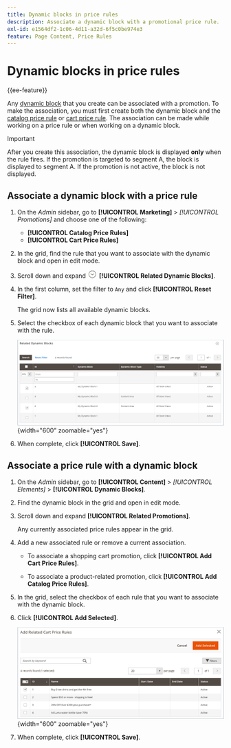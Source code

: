 ```yaml
---
title: Dynamic blocks in price rules
description: Associate a dynamic block with a promotional price rule.
exl-id: e1564df2-1c06-4d11-a32d-6f5c0be974e3
feature: Page Content, Price Rules
---
```

# Dynamic blocks in price rules

{{ee-feature}}

Any [dynamic block](dynamic-blocks.md) that you create can be associated with a promotion. To make the association, you must first create both the dynamic block and the [catalog price rule](../merchandising-promotions/price-rules-catalog.md) or [cart price rule](../merchandising-promotions/price-rules-cart.md). The association can be made while working on a price rule or when working on a dynamic block.

>[!IMPORTANT]
>
>After you create this association, the dynamic block is displayed **only** when the rule fires. If the promotion is targeted to segment A, the block is displayed to segment A. If the promotion is not active, the block is not displayed.

## Associate a dynamic block with a price rule

1. On the _Admin_ sidebar, go to **[!UICONTROL Marketing]** > _[!UICONTROL Promotions]_ and choose one of the following:

   - **[!UICONTROL Catalog Price Rules]**
   - **[!UICONTROL Cart Price Rules]**

1. In the grid, find the rule that you want to associate with the dynamic block and open in edit mode.

1. Scroll down and expand ![Expansion selector](../assets/icon-display-expand.png) **[!UICONTROL Related Dynamic Blocks]**.

1. In the first column, set the filter to `Any` and click **[!UICONTROL Reset Filter]**.

   The grid now lists all available dynamic blocks.

1. Select the checkbox of each dynamic block that you want to associate with the rule.

   ![Adding selected dynamic blocks](./assets/price-rule-cart-related-dynamic-blocks-any.png){width="600" zoomable="yes"}

1. When complete, click **[!UICONTROL Save]**.

## Associate a price rule with a dynamic block

1. On the _Admin_ sidebar, go to **[!UICONTROL Content]** > _[!UICONTROL Elements]_ > **[!UICONTROL Dynamic Blocks]**.

1. Find the dynamic block in the grid and open in edit mode.

1. Scroll down and expand **[!UICONTROL Related Promotions]**.

   Any currently associated price rules appear in the grid.

1. Add a new associated rule or remove a current association.

   - To associate a shopping cart promotion, click **[!UICONTROL Add Cart Price Rules]**.

   - To associate a product-related promotion, click **[!UICONTROL Add Catalog Price Rules]**.

1. In the grid, select the checkbox of each rule that you want to associate with the dynamic block.

1. Click **[!UICONTROL Add Selected]**.

   ![Adding selected price rules to a dynamic block](./assets/pb-dynamic-block-add-related-cart-price-rules.png){width="600" zoomable="yes"}

1. When complete, click **[!UICONTROL Save]**.
